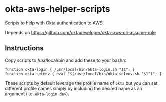 # okta-aws-helper-scripts
Scripts to help with Okta authentication to AWS

Depends on https://github.com/oktadeveloper/okta-aws-cli-assume-role

## Instructions
Copy scripts to /usr/local/bin and add these to your bashrc 

```
function okta-login { /usr/local/bin/okta-login.sh "$1"; }
function okta-setenv { eval "$(/usr/local/bin/okta-setenv.sh "$1")"; }
```

These scripts by default leverage the profile name of `okta` but you can set different profile names simply by including the desired name as an argument (i.e. `okta-login dev`).
